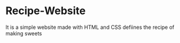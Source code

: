 # Recipe-Website
It is a simple website made with HTML and CSS defiines the recipe of making sweets
